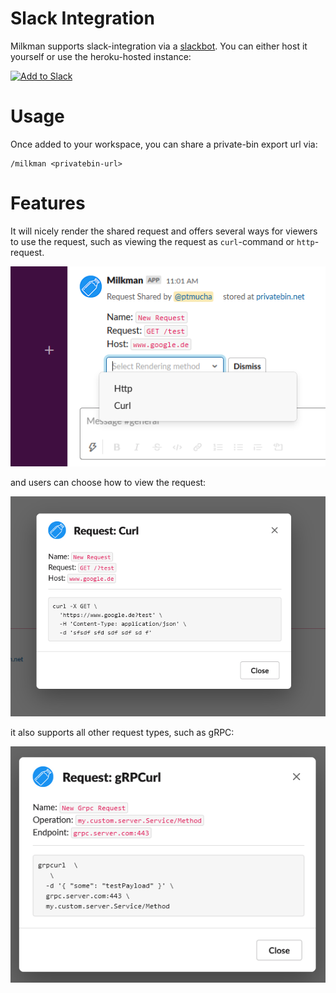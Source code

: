 # Slack Integration

Milkman supports slack-integration via a [slackbot](https://github.com/warmuuh/milkman-slack).
You can either host it yourself or use the heroku-hosted instance:

[![Add to Slack](https://platform.slack-edge.com/img/add_to_slack.png)](https://milkman-slack.herokuapp.com/slack/oauth/start)

# Usage

Once added to your workspace, you can share a private-bin export url via:

```
/milkman <privatebin-url>
```

# Features

It will nicely render the shared request and offers several ways for viewers to use the request, 
such as viewing the request as `curl`-command or `http`-request.

![Slack Preview](/img/slack-preview.png)

and users can choose how to view the request:

![Slack Render](/img/slack-render.png)

it also supports all other request types, such as gRPC:

![Slack Grpc](/img/slack-grpc-render.png)
